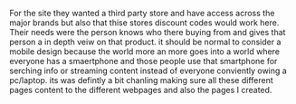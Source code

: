 For the site they wanted a third party store and have access across the major brands but also that thise stores discount codes would work here. Their needs were the person knows who there buying from and gives that person a in depth veiw on that product.
it should be normal to consider a mobile design because the world more an more goes into a world where everyone has a smaertphone and those people use that smartphone for serching info or streaming content instead of everyone conviently owing a pc/laptop.
its was defintly a bit chanling making sure all these different pages content to the different webpages and also the pages I created.